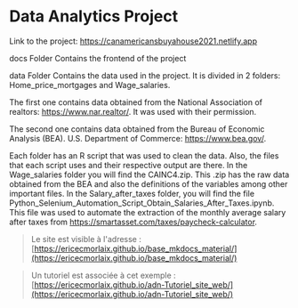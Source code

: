 # Data Analytics Project

Link to the project: https://canamericansbuyahouse2021.netlify.app

docs Folder
Contains the frontend of the project

data Folder
Contains the data used in the project. It is divided in 2 folders: Home_price_mortgages and Wage_salaries.

The first one contains data obtained from the National Association of realtors: https://www.nar.realtor/. It was used with their permission.

The second one contains data obtained from the Bureau of Economic Analysis (BEA). U.S. Department of Commerce: https://www.bea.gov/.

Each folder has an R script that was used to clean the data. Also, the files that each script uses and their respective output are there. In the Wage_salaries folder you will find the CAINC4.zip. This .zip has the raw data obtained from the BEA and also the definitions of the variables among other important files. In the Salary_after_taxes folder, you will find the file Python_Selenium_Automation_Script_Obtain_Salaries_After_Taxes.ipynb. This file was used to automate the extraction of the monthly average salary after taxes from https://smartasset.com/taxes/paycheck-calculator.
> Le site est visible à l'adresse : [https://ericecmorlaix.github.io/base_mkdocs_material/](https://ericecmorlaix.github.io/base_mkdocs_material/)


> Un tutoriel est associée à cet exemple : [https://ericecmorlaix.github.io/adn-Tutoriel_site_web/](https://ericecmorlaix.github.io/adn-Tutoriel_site_web/)
